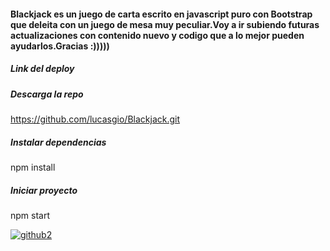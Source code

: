 #### Blackjack es un juego de carta escrito en javascript puro con Bootstrap que deleita con un juego de mesa muy peculiar.Voy a ir subiendo futuras actualizaciones con contenido nuevo y codigo que a lo mejor pueden ayudarlos.Gracias :)))))

##### Link del deploy
<a href="https://lucasgio.github.io/Blackjack/index.html" target="_blank"></a>

##### Descarga la repo 
https://github.com/lucasgio/Blackjack.git

##### Instalar dependencias
npm install


##### Iniciar proyecto 
npm start



<a href="https://ibb.co/G7RNjQZ"><img src="https://i.ibb.co/JnHgPjY/github2.png" alt="github2" border="0"></a>
